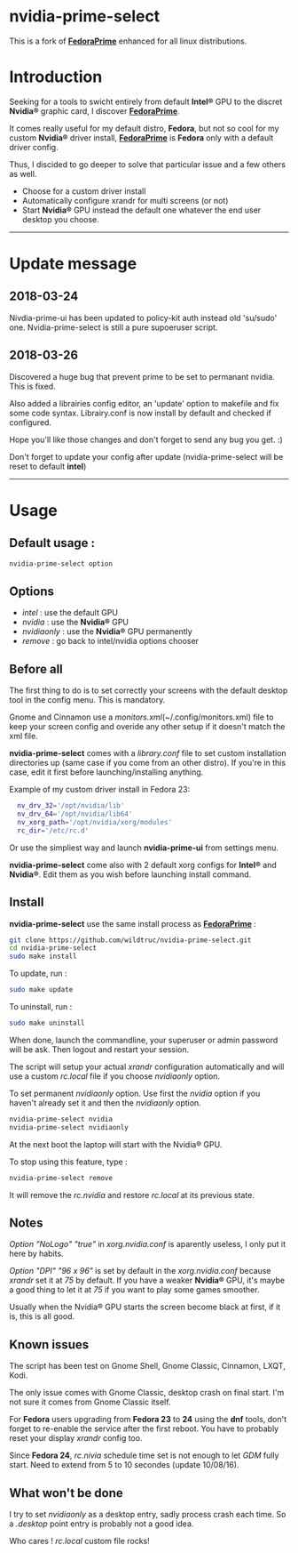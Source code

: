 # nvidia-prime-select
This is a fork of **[FedoraPrime](https://github.com/bosim/FedoraPrime)** enhanced for all linux distributions.

# Introduction
Seeking for a tools to swicht entirely from default **Intel®** GPU to the discret **Nvidia®** graphic card, I discover **[FedoraPrime](https://github.com/bosim/FedoraPrime)**.

It comes really useful for my default distro, **Fedora**, but not so cool for my custom **Nvidia®** driver install, **[FedoraPrime](https://github.com/bosim/FedoraPrime)** is **Fedora** only with a default driver config.

Thus, I discided to go deeper to solve that particular issue and a few others as well.
 - Choose for a custom driver install
 - Automatically configure xrandr for multi screens (or not)
 - Start **Nvidia®** GPU instead the default one whatever the end user desktop you choose.

--------------
# Update message
## 2018-03-24
Nivdia-prime-ui has been updated to policy-kit auth instead old 'su/sudo' one.
Nvidia-prime-select is still a pure supoeruser script.
## 2018-03-26
Discovered a huge bug that prevent prime to be set to permanant nvidia. This is fixed.

Also added a librairies config editor, an 'update' option to makefile and fix some code syntax.
Librairy.conf is now install by default and checked if configured.

Hope you'll like those changes and don't forget to send any bug you get. :)

Don't forget to update your config after update (nvidia-prime-select will be reset to default **intel**)

--------------

# Usage

## Default usage :
  ```sh
  nvidia-prime-select option
  ```

## Options
 - *intel* : use the default GPU
 - *nvidia* : use the **Nvidia®** GPU
 - *nvidiaonly* : use the **Nvidia®** GPU permanently
 - *remove* : go back to intel/nvidia options chooser

## Before all
The first thing to do is to set correctly your screens with the default desktop tool in the config menu. This is mandatory.

Gnome and Cinnamon use a *monitors.xml*(~/.config/monitors.xml) file to keep your screen config and overide any other setup if it doesn't match the xml file.

**nvidia-prime-select** comes with a *library.conf* file to set custom installation directories up (same case if you come from an other distro). If you're in this case, edit it first before launching/installing anything.

Example of my custom driver install in Fedora 23:
```sh
  nv_drv_32='/opt/nvidia/lib'
  nv_drv_64='/opt/nvidia/lib64'
  nv_xorg_path='/opt/nvidia/xorg/modules'
  rc_dir='/etc/rc.d'
```

Or use the simpliest way and launch **nvidia-prime-ui** from settings menu.

**nvidia-prime-select** come also with 2 default xorg configs for **Intel®** and **Nvidia®**. Edit them as you wish before launching install command.

## Install
**nvidia-prime-select** use the same install process as **[FedoraPrime](https://github.com/bosim/FedoraPrime)** :
  ```sh
  git clone https://github.com/wildtruc/nvidia-prime-select.git
  cd nvidia-prime-select
  sudo make install
  ```

To update, run :
  ```sh
  sudo make update
  ```
To uninstall, run :
  ```sh
  sudo make uninstall
  ```

When done, launch the commandline, your superuser or admin password will be ask. Then logout and restart your session.

The script will setup your actual *xrandr* configuration automatically and will use a custom *rc.local* file if you choose *nvidiaonly* option.

To set permanent *nvidiaonly* option. Use first the *nvidia* option if you haven't already set it and then the *nvidiaonly* option.
  ```sh
  nvidia-prime-select nvidia
  nvidia-prime-select nvidiaonly
  ```
At the next boot the laptop will start with the Nvidia® GPU.

To stop using this feature, type :
  ```sh 
  nvidia-prime-select remove
  ```
It will remove the *rc.nvidia* and restore *rc.local* at its previous state.

## Notes
*Option "NoLogo" "true"* in *xorg.nvidia.conf* is aparently useless, I only put it here by habits.

*Option "DPI" "96 x 96"* is set by default in the *xorg.nvidia.conf* because *xrandr* set it at *75* by default. If you have a weaker **Nvidia®** GPU, it's maybe a good thing to let it at *75* if you want to play some games smoother.

Usually when the Nvidia® GPU starts the screen become black at first, if it is, this is all good.

## Known issues
The script has been test on Gnome Shell, Gnome Classic, Cinnamon, LXQT, Kodi.

The only issue comes with Gnome Classic, desktop crash on final start. I'm not sure it comes from Gnome Classic itself.

For **Fedora** users upgrading from **Fedora 23** to **24** using the **dnf** tools, don't forget to re-enable the service after the first reboot. You have to probably reset your display *xrandr* config too.

Since **Fedora 24**, *rc.nivia* schedule time set is not enough to let *GDM* fully start. Need to extend from 5 to 10 secondes (update 10/08/16).

## What won't be done
I try to set *nvidiaonly* as a desktop entry, sadly process crash each time. So a *.desktop* point entry is probably not a good idea.

Who cares ! *rc.local* custom file rocks! 
